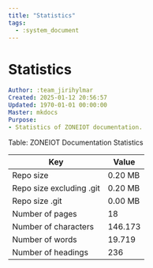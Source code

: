 ```yaml
---
title: "Statistics"
tags:
  - :system_document
---
```

# Statistics
```yaml
Author: :team_jirihylmar
Created: 2025-01-12 20:56:57
Updated: 1970-01-01 00:00:00
Master: mkdocs
Purpose:
- Statistics of ZONEIOT documentation.
```

Table: ZONEIOT Documentation Statistics

| Key | Value |
|---|---|
| Repo size | 0.20 MB |
| Repo size excluding .git | 0.20 MB |
| Repo size .git | 0.00 MB |
| Number of pages | 18 |
| Number of characters | 146.173 |
| Number of words | 19.719 |
| Number of headings | 236 |

